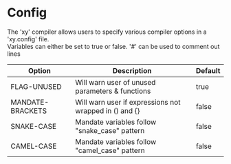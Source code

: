 # Config

The 'xy' compiler allows users to specify various compiler options in a 'xy.config' file.<br />
Variables can either be set to true or false.
'#' can be used to comment out lines

| Option                | Description                                                   | Default
| -----------           | -----------                                                   | ----------- |
| FLAG-UNUSED           | Will warn user of unused parameters & functions               | true
| MANDATE-BRACKETS      | Will warn user if expressions not wrapped in () and {}        | false
| SNAKE-CASE            | Mandate variables follow "snake_case" pattern                 | false
| CAMEL-CASE            | Mandate variables follow "camel_case" pattern                 | false